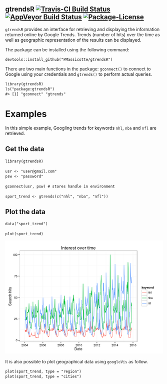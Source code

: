 <!-- README.md is generated from README.Rmd. Please edit that file -->



gtrendsR [![Travis-CI Build Status](https://travis-ci.org/PMassicotte/gtrendsR.svg?branch=master)](https://travis-ci.org/PMassicotte/gtrendsR) [![AppVeyor Build Status](https://ci.appveyor.com/api/projects/status/github/PMassicotte/gtrendsR?branch=master&svg=true)](https://ci.appveyor.com/project/PMassicotte/gtrendsR) [![Package-License](https://img.shields.io/badge/license-GPL%20%28%3E=%202%29-brightgreen.svg?style=flat)](http://www.gnu.org/licenses/gpl-2.0.html)
------------------------------------------------------------------------------------------------------------------------------------------------------------------------------------------------------------------------------------------------------------------------------------------------------------------------------------------------------------------------------------------------------------------------------------------------------------------------------------

`gtrendsR` provides an interface for retrieving and displaying the information returned online by Google Trends. Trends (number of hits) over the time as well as geographic representation of the results can be displayed.

The package can be installed using the following command:

``` {.r}
devtools::install_github("PMassicotte/gtrendsR")
```

There are two main functions in the package: `gconnect()` to connect to Google using your credentials and `gtrends()` to perform actual queries.

``` {.r}
library(gtrendsR)
ls("package:gtrendsR")
#> [1] "gconnect" "gtrends"
```

Examples
========

In this simple example, Googling trends for keywords `nhl`, `nba` and `nfl` are retrieved.

Get the data
------------

``` {.r}
library(gtrendsR)

usr <- "user@gmail.com"
psw <- "password"

gconnect(usr, psw) # stores handle in environment

sport_trend <- gtrends(c("nhl", "nba", "nfl"))
```

Plot the data
-------------

``` {.r}
data("sport_trend")

plot(sport_trend)
```

![](README-unnamed-chunk-5-1.png)

It is also possible to plot geographical data using `googleVis` as follow.

``` {.r}
plot(sport_trend, type = "region")
plot(sport_trend, type = "cities")
```
